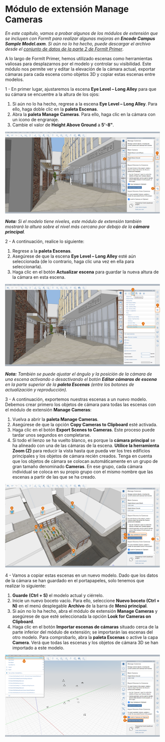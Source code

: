 # Módulo de extensión Manage Cameras

_En este capítulo, vamos a probar algunos de los módulos de extensión que se incluyen con FormIt para realizar algunas mejoras en_ _**Encode Campus Sample Model.axm**. Si aún no lo ha hecho, puede descargar el archivo desde el_ [_conjunto de datos de la parte 2 de FormIt Primer_](https://formit-help.s3.amazonaws.com/FormIt+Primer+Part+2+Datasets.zip).

A lo largo de FormIt Primer, hemos utilizado escenas como herramientas valiosas para desplazarnos por el modelo y controlar su visibilidad. Este módulo nos permite ver y editar la elevación de la cámara actual, exportar cámaras para cada escena como objetos 3D y copiar estas escenas entre modelos.

1 - En primer lugar, ajustaremos la escena **Eye Level – Long Alley** para que su cámara se encuentre a la altura de los ojos:

1. Si aún no lo ha hecho, regrese a la escena **Eye Level – Long Alley**. Para ello, haga doble clic en la **paleta Escenas**.
2. Abra la **paleta Manage Cameras**. Para ello, haga clic en la cámara con un icono de engranaje.
3. Cambie el valor de **Height Above Ground** a **5'-8"**.

![](<../../.gitbook/assets/6 (6) (1).png>)

_**Nota:**_ _Si el modelo tiene niveles, este módulo de extensión también mostrará la altura sobre el nivel más cercano por debajo de la_ _**cámara principal**._

2 - A continuación, realice lo siguiente:

1. Regrese a la **paleta Escenas**.
2. Asegúrese de que la escena **Eye Level – Long Alley** esté aún seleccionada (de lo contrario, haga clic una vez en ella para seleccionarla).
3. Haga clic en el botón **Actualizar escena** para guardar la nueva altura de la cámara en esta escena.

![](<../../.gitbook/assets/7 (1) (1).png>)

_**Nota:**_ _También se puede ajustar el ángulo y la posición de la cámara de una escena activando o desactivando el botón_ _**Editar cámaras de escena**_ _en la parte superior de la_ _**paleta Escenas**_ _(entre los botones de actualización y reproducción)._

3 - A continuación, exportemos nuestras escenas a un nuevo modelo. Debemos crear primero los objetos de cámara para todas las escenas con el módulo de extensión **Manage Cameras**:

1. Vuelva a abrir la **paleta Manage Cameras**.
2. Asegúrese de que la opción **Copy Cameras to Clipboard** esté activada.
3. Haga clic en el botón **Export Scenes to Cameras**. Este proceso puede tardar unos segundos en completarse.
4. Si todo el lienzo se ha vuelto blanco, es porque la **cámara principal** se ha alineado con una de las cámaras de la escena. **Utilice la herramienta Zoom (Z)** para reducir la vista hasta que pueda ver los tres edificios principales y los objetos de cámara recién creados. Tenga en cuenta que los objetos de cámara se colocan automáticamente en un grupo de gran tamaño denominado **Cameras**. En ese grupo, cada cámara individual se coloca en su propio grupo con el mismo nombre que las escenas a partir de las que se ha creado.

![](<../../.gitbook/assets/8 (7) (1).png>)

4 - Vamos a copiar estas escenas en un nuevo modelo. Dado que los datos de la cámara se han guardado en el portapapeles, solo tenemos que realizar lo siguiente:

1. **Guarde** **(Ctrl + S)** el modelo actual y ciérrelo.
2. Inicie un nuevo boceto vacío. Para ello, seleccione **Nuevo boceto (Ctrl + N)** en el menú desplegable **Archivo** de la barra de **Menú principal**.
3. Si aún no lo ha hecho, abra el módulo de extensión **Manage Cameras** y asegúrese de que esté seleccionada la opción **Look for Cameras on Clipboard**.
4. Haga clic en el botón **Importar escenas de cámaras** situado cerca de la parte inferior del módulo de extensión; se importarán las escenas del otro modelo. Para comprobarlo, abra la **paleta Escenas** o active la capa **Camera**. Verá que todas las escenas y los objetos de cámara 3D se han importado a este modelo.

![](<../../.gitbook/assets/9 (7) (1).png>)
